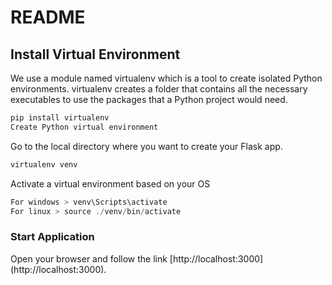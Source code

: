 # README

## Install Virtual Environment
We use a module named virtualenv which is a tool to create isolated Python environments. virtualenv creates a folder that contains all the necessary executables to use the packages that a Python project would need.

```c
pip install virtualenv
Create Python virtual environment
```

Go to the local directory where you want to create your Flask app.

```c
virtualenv venv
```

Activate a virtual environment based on your OS

```c
For windows > venv\Scripts\activate
For linux > source ./venv/bin/activate
```

### Start Application

Open your browser and follow the link  [http://localhost:3000] (http://localhost:3000).
